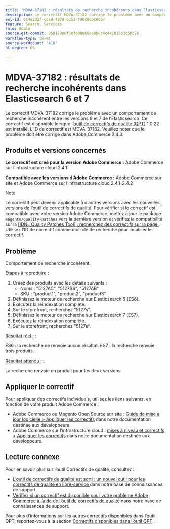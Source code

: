 ```yaml
---
title: 'MDVA-37182 : résultats de recherche incohérents dans Elasticsearch 6 et 7'
description: Le correctif MDVA-37182 corrige le problème avec un comportement de recherche incohérent entre les versions 6 et 7 de l’Elasticsearch. Ce correctif est disponible lorsque l’[outil de correctifs de qualité (QPT)](/help/announcements/adobe-commerce-announcements/magento-quality-patches-released-new-tool-to-self-serve-quality-patches.md) 1.0.22 est installé. L’ID de correctif est MDVA-37182. Veuillez noter que le problème doit être corrigé dans Adobe Commerce 2.4.3.
exl-id: 6c4e2d2f-cced-487d-b253-fd0c80bc6067
feature: Search, Services
role: Admin
source-git-commit: 958179e0f3efe08e65ea8b0c4c4e1015e3c5bb76
workflow-type: tm+mt
source-wordcount: '410'
ht-degree: 0%

---
```


# MDVA-37182 : résultats de recherche incohérents dans Elasticsearch 6 et 7

Le correctif MDVA-37182 corrige le problème avec un comportement de recherche incohérent entre les versions 6 et 7 de l’Elasticsearch. Ce correctif est disponible lorsque l’[outil de correctifs de qualité (QPT)](/help/announcements/adobe-commerce-announcements/magento-quality-patches-released-new-tool-to-self-serve-quality-patches.md) 1.0.22 est installé. L’ID de correctif est MDVA-37182. Veuillez noter que le problème doit être corrigé dans Adobe Commerce 2.4.3.

## Produits et versions concernés

**Le correctif est créé pour la version Adobe Commerce :** Adobe Commerce sur l’infrastructure cloud 2.4.1

**Compatible avec les versions d’Adobe Commerce :** Adobe Commerce sur site et Adobe Commerce sur l’infrastructure cloud 2.4.1-2.4.2

>[!NOTE]
>
>Le correctif peut devenir applicable à d’autres versions avec les nouvelles versions de l’outil de correctifs de qualité. Pour vérifier si le correctif est compatible avec votre version Adobe Commerce, mettez à jour le package `magento/quality-patches` vers la dernière version et vérifiez la compatibilité sur la [[!DNL Quality Patches Tool] : recherchez des correctifs sur la page ](https://devdocs.magento.com/quality-patches/tool.html#patch-grid). Utilisez l’ID de correctif comme mot-clé de recherche pour localiser le correctif.

## Problème

Comportement de recherche incohérent.

<u>Étapes à reproduire</u> :

1. Créez des produits avec les détails suivants :
   * Noms : &quot;5127AC&quot;, &quot;5127SS&quot;, &quot;5127AB&quot;
   * SKU : &quot;product1&quot;, &quot;product2&quot;, &quot;product3&quot;
1. Définissez le moteur de recherche sur Elasticsearch 6 (ES6).
1. Exécutez la réindexation complète.
1. Sur le storefront, recherchez &quot;5127s&quot;.
1. Définissez le moteur de recherche sur Elasticsearch 7 (ES7).
1. Exécutez la réindexation complète.
1. Sur le storefront, recherchez &quot;5127s&quot;.

<u>Résultat réel :</u> :

ES6 : la recherche ne renvoie aucun résultat. ES7 : la recherche renvoie trois produits.

<u>Résultat attendu :</u> :

La recherche renvoie un produit pour les deux versions.

## Appliquer le correctif

Pour appliquer des correctifs individuels, utilisez les liens suivants, en fonction de votre produit Adobe Commerce :

* Adobe Commerce ou Magento Open Source sur site : [Guide de mise à jour logicielle > Appliquer les correctifs](https://devdocs.magento.com/guides/v2.4/comp-mgr/patching/mqp.html) dans notre documentation destinée aux développeurs.
* Adobe Commerce sur l’infrastructure cloud : [mises à niveau et correctifs > Appliquer les correctifs](https://devdocs.magento.com/cloud/project/project-patch.html) dans notre documentation destinée aux développeurs.

## Lecture connexe

Pour en savoir plus sur l’outil Correctifs de qualité, consultez :

* [ L’outil de correctifs de qualité est sorti : un nouvel outil pour les correctifs de qualité en libre-service ](/help/announcements/adobe-commerce-announcements/magento-quality-patches-released-new-tool-to-self-serve-quality-patches.md) dans notre base de connaissances de support.
* [Vérifiez si un correctif est disponible pour votre problème Adobe Commerce à l’aide de l’outil de correctifs de qualité](/help/support-tools/patches-available-in-qpt-tool/check-patch-for-magento-issue-with-magento-quality-patches.md) dans notre base de connaissances de support.

Pour plus d’informations sur les autres correctifs disponibles dans l’outil QPT, reportez-vous à la section [Correctifs disponibles dans l’outil QPT](https://support.magento.com/hc/en-us/sections/360010506631-Patches-available-in-QPT-tool-) .
